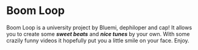 # Boom Loop
Boom Loop is a university project by Bluemi, dephiloper and cap! 
It allows you to create some ***sweet beats*** and ***nice tunes*** by your own. With some crazily funny videos it hopefully put you a little smile on your face.
Enjoy.
